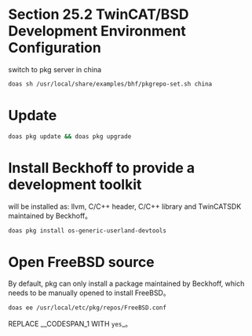 # Section 25.2 TwinCAT/BSD Development Environment Configuration

switch to pkg server in china

```sh
doas sh /usr/local/share/examples/bhf/pkgrepo-set.sh china
```

# Update

```sh
doas pkg update && doas pkg upgrade
```

# Install Beckhoff to provide a development toolkit

will be installed as: llvm, C/C++ header, C/C++ library and TwinCATSDK maintained by Beckhoff。

```sh
doas pkg install os-generic-userland-devtools
```

# Open FreeBSD source

By default, pkg can only install a package maintained by Beckhoff, which needs to be manually opened to install FreeBSD。

```sh
doas ee /usr/local/etc/pkg/repos/FreeBSD.conf
```

REPLACE __CODESPAN_1 WITH `yes`_。
